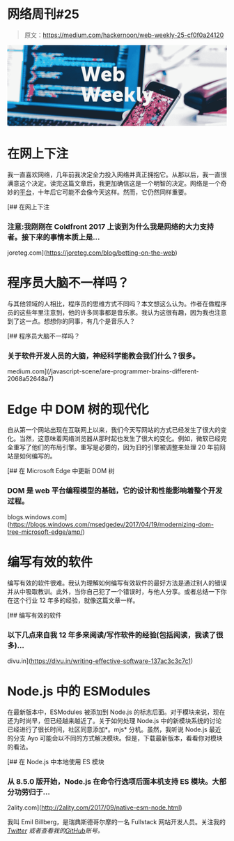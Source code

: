 # 网络周刊#25

> 原文：<https://medium.com/hackernoon/web-weekly-25-cf0f0a24120>

![](img/9ad671011f38ae36fef54990b3d79799.png)

# 在网上下注

我一直喜欢网络，几年前我决定全力投入网络并真正拥抱它。从那以后，我一直很满意这个决定。读完这篇文章后，我更加确信这是一个明智的决定。网络是一个奇妙的[平台](https://hackernoon.com/tagged/platform)，十年后它可能不会像今天这样。然而，它仍然同样重要。

 [## 在网上下注

### 注意:我刚刚在 Coldfront 2017 上谈到为什么我是网络的大力支持者。接下来的事情本质上是…

joreteg.com](https://joreteg.com/blog/betting-on-the-web) 

# 程序员大脑不一样吗？

与其他领域的人相比，程序员的思维方式不同吗？本文想这么认为。作者在做程序员的这些年里注意到，他的许多同事都是音乐家。我认为这很有趣，因为我也注意到了这一点。想想你的同事，有几个是音乐人？

[](/javascript-scene/are-programmer-brains-different-2068a52648a7) [## 程序员大脑不一样吗？

### 关于软件开发人员的大脑，神经科学能教会我们什么？很多。

medium.com](/javascript-scene/are-programmer-brains-different-2068a52648a7) 

# Edge 中 DOM 树的现代化

自从第一个网站出现在互联网上以来，我们今天写网站的方式已经发生了很大的变化。当然，这意味着网络浏览器从那时起也发生了很大的变化。例如，微软已经完全重写了他们的布局引擎。重写是必要的，因为旧的引擎被调整来处理 20 年前网站是如何编写的。

[](https://blogs.windows.com/msedgedev/2017/04/19/modernizing-dom-tree-microsoft-edge/amp/) [## 在 Microsoft Edge 中更新 DOM 树

### DOM 是 web 平台编程模型的基础，它的设计和性能影响着整个开发过程。

blogs.windows.com](https://blogs.windows.com/msedgedev/2017/04/19/modernizing-dom-tree-microsoft-edge/amp/) 

# 编写有效的软件

编写有效的软件很难。我认为理解如何编写有效软件的最好方法是通过别人的错误并从中吸取教训。此外，当你自己犯了一个错误时，与他人分享。或者总结一下你在这个行业 12 年多的经验，就像这篇文章一样。

[](https://divu.in/writing-effective-software-137ac3c3c7c1) [## 编写有效的软件

### 以下几点来自我 12 年多来阅读/写作软件的经验(包括阅读，我读了很多)…

divu.in](https://divu.in/writing-effective-software-137ac3c3c7c1) 

# Node.js 中的 ESModules

在最新版本中，ESModules 被添加到 Node.js 的标志后面。对于模块来说，现在还为时尚早，但已经越来越近了。关于如何处理 Node.js 中的新模块系统的讨论已经进行了很长时间，社区同意添加*。mjs* 分机。虽然，我听说 Node.js 最近的分支 Ayo 可能会以不同的方式解决模块。但是，下载最新版本，看看你对模块的看法。

[](http://2ality.com/2017/09/native-esm-node.html) [## 在 Node.js 中本地使用 ES 模块

### 从 8.5.0 版开始，Node.js 在命令行选项后面本机支持 ES 模块。大部分功劳归于…

2ality.com](http://2ality.com/2017/09/native-esm-node.html) 

我叫 Emil Billberg，是瑞典斯德哥尔摩的一名 Fullstack 网站开发人员。关注我的 [*Twitter*](https://twitter.com/EmilBillberg) *或者查看我的*[*GitHub*](https://github.com/emilbillberg)*账号。*